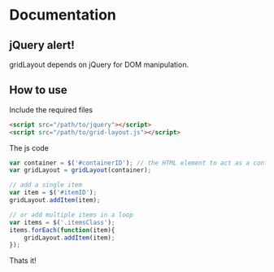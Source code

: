 # Documentation

## jQuery alert!
gridLayout depends on jQuery for DOM manipulation.

## How to use
Include the required files

``` html
<script src="/path/to/jquery"></script>
<script src="/path/to/grid-layout.js"></script>
```
The js code
``` js
var container = $('#containerID'); // the HTML element to act as a container
var gridLayout = gridLayout(container);

// add a single item
var item = $('#itemID');
gridLayout.addItem(item);

// or add multiple items in a loop
var items = $('.itemsClass');
items.forEach(function(item){
    gridLayout.addItem(item);
});
```
Thats it!